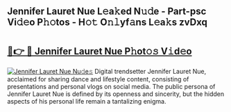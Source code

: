 ## Jennifer Lauret Nue L𝚎a𝚔ed N𝚞𝚍e - Part-psc Vi𝚍𝚎o P𝚑𝚘tos - H𝚘𝚝 O𝚗𝚕yf𝚊ns L𝚎a𝚔s zvDxq

# <h2><a href="http://kf51b46.oniu.top/?m=Jennifer+Lauret+Nue">🔗👉 🔴 Jennifer Lauret Nue P𝚑ot𝚘𝚜 V𝚒d𝚎o</a></h2>

[![Jennifer Lauret Nue Nu𝚍e𝚜](https://i.imgur.com/0qMVB7G.gif)](http://kf51b46.oniu.top/?m=Jennifer+Lauret+Nue)
Digital trendsetter Jennifer Lauret Nue, acclaimed for sharing dance and lifestyle content, consisting of presentations and personal vlogs on social media. The public persona of Jennifer Lauret Nue is defined by its openness and sincerity, but the hidden aspects of his personal life remain a tantalizing enigma.  
